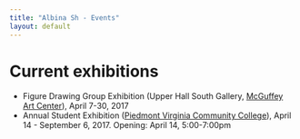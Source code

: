 ```yaml
---
title: "Albina Sh - Events"
layout: default
---
```


# Current exhibitions

- Figure Drawing Group Exhibition (Upper Hall South Gallery, [McGuffey Art Center](http://www.mcguffeyartcenter.com/)), April 7-30, 2017
- Annual Student Exhibition ([Piedmont Virginia Community College](http://www.pvcc.edu/fine-arts-and-performance/gallery/annual-student-exhibition-and-seventh-annual-chocolate-chow-down)), April 14 - September 6, 2017. Opening: April 14, 5:00-7:00pm

